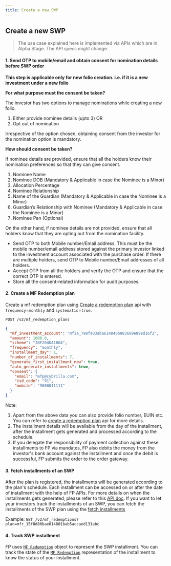```yaml
---
title: Create a new SWP
---
```

## Create a new SWP
> The use case explained here is implemented via APIs which are in Alpha Stage. The API specs might change.

#### 1. Send OTP to mobile/email and obtain consent for nomination details before SWP order

**This step is applicable only for new folio creation. i.e. if it is a new investment under a new folio**

**For what purpose must the consent be taken?**

The investor has two options to manage nominations while creating a new folio.

1.  Either provide nominee details (upto 3) OR
2.  Opt out of nomination

Irrespective of the option chosen, obtaining consent from the investor for the nomination option is mandatory.

**How should consent be taken?**

If nominee details are provided, ensure that all the holders know their nomination preferences so that they can give consent.

1.  Nominee Name
2.  Nominee DOB (Mandatory & Applicable in case the Nominee is a Minor)
3.  Allocation Percentage
4.  Nominee Relationship
5.  Name of the Guardian (Mandatory & Applicable in case the Nominee is a Minor)
6.  Guardian’s Relationship with Nominee (Mandatory & Applicable in case the Nominee is a Minor)
7.  Nominee Pan (Optional)

On the other hand, if nominee details are not provided, ensure that all holders know that they are opting out from the nomination facility.

-   Send OTP to both Mobile number/Email address. This must be the mobile number/email address stored against the primary investor linked to the investment account associated with the purchase order. If there are multiple holders, send OTP to Mobile number/Email addresses of all holders.
-   Accept OTP from all the holders and verify the OTP and ensure that the correct OTP is entered.
-   Store all the consent-related information for audit purposes.

#### 2. Create a MF Redemption plan

Create a mf redemption plan using [Create a redemption plan](https://fintechprimitives.com/docs/api/#create-a-redemption-plan) api with `frequency`=`monthly` and `systematic`=`true`.

`POST /v2/mf_redemption_plans`

```json
{
  "mf_investment_account": "mfia_798fa03aba614840b983609e89ed16f2",
  "amount": 1000.0,
  "scheme": "INF204KA1B64",
  "frequency": "monthly",
  "installment_day": 1,
  "number_of_installments": 7,
  "generate_first_installment_now": true,
  "auto_generate_installments": true,
  "consent": {
    "email": "mfp@cybrilla.com",
    "isd_code": "91",
    "mobile": "9000011111"
  }
}
```

Note:

 1. Apart from the above data you can also provide folio number, EUIN etc. You can refer to [create a redemption plan](https://fintechprimitives.com/docs/api/#create-a-redemption-plan) api for more details.
 2. The installment details will be available from the day of the installment, after the installment gets generated and processed according to the schedule.
 3. If you delegate the responsibility of payment collection against these installments to FP via mandates, FP also debits the money from the investor's bank account against the installment and once the debit is successful, FP submits the order to the order gateway.

#### 3. Fetch installments of an SWP

After the plan is registered, the installments will be generated according to the plan's schedule. Each installment can be accessed on or after the date of installment with the help of FP APIs. For more details on when the installments gets generated, please refer to this [API doc](https://fintechprimitives.com/docs/api/#installment-generation). If you want to let your investors track the installments of an SWP, you can fetch the installments of the SWP plan using the [fetch installments](https://fintechprimitives.com/docs/api/#list-all-mf-redemptions)

Example: `GET /v2/mf_redemptions?plan=mfr_15f8d86bae614801bab5accaed131abc`

#### 4. Track SWP installment
FP uses [`MF Redemption`](https://fintechprimitives.com/docs/api/#mf-redemption-object) object to represent the SWP installment. You can track the state of the [`MF Redemption`](https://fintechprimitives.com/docs/api/#mf-redemption-object) representation of the installment to know the status of your installment.
